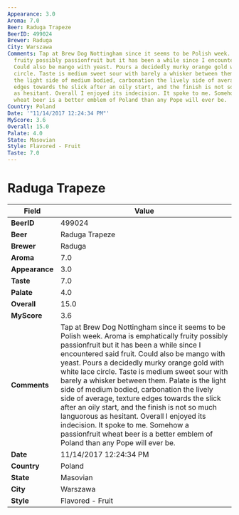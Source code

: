 ```yaml
---
Appearance: 3.0
Aroma: 7.0
Beer: Raduga Trapeze
BeerID: 499024
Brewer: Raduga
City: Warszawa
Comments: Tap at Brew Dog Nottingham since it seems to be Polish week. Aroma is emphatically
  fruity possibly passionfruit but it has been a while since I encountered said fruit.
  Could also be mango with yeast. Pours a decidedly murky orange gold with white lace
  circle. Taste is medium sweet sour with barely a whisker between them. Palate is
  the light side of medium bodied, carbonation the lively side of average, texture
  edges towards the slick after an oily start, and the finish is not so much languorous
  as hesitant. Overall I enjoyed its indecision. It spoke to me. Somehow a passionfruit
  wheat beer is a better emblem of Poland than any Pope will ever be.
Country: Poland
Date: '"11/14/2017 12:24:34 PM"'
MyScore: 3.6
Overall: 15.0
Palate: 4.0
State: Masovian
Style: Flavored - Fruit
Taste: 7.0
---
```


# Raduga Trapeze

| Field         | Value |
|---------------|-------|
| **BeerID** | 499024 |
| **Beer** | Raduga Trapeze |
| **Brewer** | Raduga |
| **Aroma** | 7.0 |
| **Appearance** | 3.0 |
| **Taste** | 7.0 |
| **Palate** | 4.0 |
| **Overall** | 15.0 |
| **MyScore** | 3.6 |
| **Comments** | Tap at Brew Dog Nottingham since it seems to be Polish week. Aroma is emphatically fruity possibly passionfruit but it has been a while since I encountered said fruit. Could also be mango with yeast. Pours a decidedly murky orange gold with white lace circle. Taste is medium sweet sour with barely a whisker between them. Palate is the light side of medium bodied, carbonation the lively side of average, texture edges towards the slick after an oily start, and the finish is not so much languorous as hesitant. Overall I enjoyed its indecision. It spoke to me. Somehow a passionfruit wheat beer is a better emblem of Poland than any Pope will ever be. |
| **Date** | 11/14/2017 12:24:34 PM |
| **Country** | Poland |
| **State** | Masovian |
| **City** | Warszawa |
| **Style** | Flavored - Fruit |
